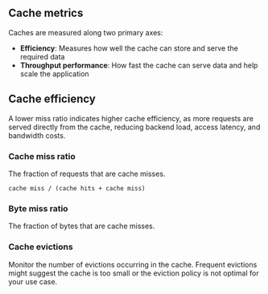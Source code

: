 ## Cache metrics

Caches are measured along two primary axes:

- **Efficiency**: Measures how well the cache can store and serve the required data
- **Throughput performance**: How fast the cache can serve data and help scale the application

## Cache efficiency

A lower miss ratio indicates higher cache efficiency, as more requests are served directly from the cache, reducing backend load, access latency, and bandwidth costs.

### Cache miss ratio

The fraction of requests that are cache misses.

```
cache miss / (cache hits + cache miss)
```

### Byte miss ratio

The fraction of bytes that are cache misses.

### Cache evictions

Monitor the number of evictions occurring in the cache. Frequent evictions might suggest the cache is too small or the eviction policy is not optimal for your use case.

